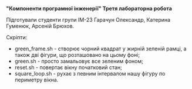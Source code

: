 **"Компоненти програмної інженерії" Третя лабораторна робота**

Підготували студенти групи ІМ-23 Гарачун Олександр, Катерина Гуменюк, Арсеній Брюхов.

Скріпти:
+ green_frame.sh - створює чорний квадрат у жирній зеленій рамці, а також дві фігури, що розташовано на цьому фоні;
+ green.sh - просто замальовує все зеленим фоном;
+ reset.sh - повертає вікну початковий стан;
+ square_loop.sh - рухає з певним інтервалом нашу фігуру по периметру вікна.

